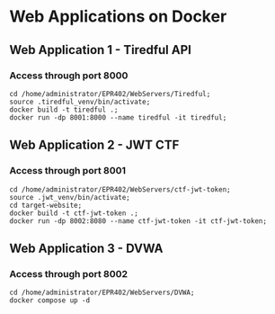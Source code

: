# Web Applications on Docker

## Web Application 1 - Tiredful API
### Access through port 8000
```
cd /home/administrator/EPR402/WebServers/Tiredful;
source .tiredful_venv/bin/activate;
docker build -t tiredful .;
docker run -dp 8001:8000 --name tiredful -it tiredful;
```
## Web Application 2 - JWT CTF
### Access through port 8001
```
cd /home/administrator/EPR402/WebServers/ctf-jwt-token;
source .jwt_venv/bin/activate;
cd target-website;
docker build -t ctf-jwt-token .;
docker run -dp 8002:8080 --name ctf-jwt-token -it ctf-jwt-token;
```

## Web Application 3 - DVWA
### Access through port 8002
```
cd /home/administrator/EPR402/WebServers/DVWA;
docker compose up -d
```